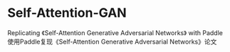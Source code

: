 # Self-Attention-GAN
Replicating 《Self-Attention Generative Adversarial Networks》 with Paddle  
使用Paddle复现《Self-Attention Generative Adversarial Networks》论文
